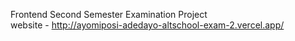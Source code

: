 Frontend Second Semester Examination Project
<br>
website - http://ayomiposi-adedayo-altschool-exam-2.vercel.app/